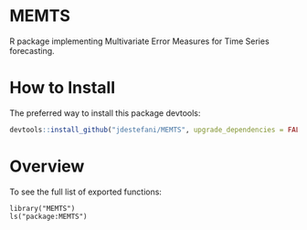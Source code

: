 # MEMTS

R package implementing Multivariate Error Measures for Time Series forecasting.

# How to Install

The preferred way to install this package devtools:

```r
devtools::install_github("jdestefani/MEMTS", upgrade_dependencies = FALSE)
```

# Overview

To see the full list of exported functions:

```{r}
library("MEMTS")
ls("package:MEMTS")
```

